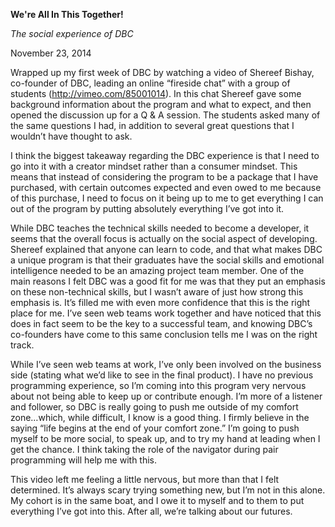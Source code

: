 **We're All In This Together!**

_The social experience of DBC_

November 23, 2014

Wrapped up my first week of DBC by watching a video of Shereef Bishay, co-founder of DBC, leading an online “fireside chat” with a group of students (http://vimeo.com/85001014). In this chat Shereef gave some background information about the program and what to expect, and then opened the discussion up for a Q & A session. The students asked many of the same questions I had, in addition to several great questions that I wouldn’t have thought to ask.

I think the biggest takeaway regarding the DBC experience is that I need to go into it with a creator mindset rather than a consumer mindset. This means that instead of considering the program to be a package that I have purchased, with certain outcomes expected and even owed to me because of this purchase, I need to focus on it being up to me to get everything I can out of the program by putting absolutely everything I’ve got into it.

While DBC teaches the technical skills needed to become a developer, it seems that the overall focus is actually on the social aspect of developing. Shereef explained that anyone can learn to code, and that what makes DBC a unique program is that their graduates have the social skills and emotional intelligence needed to be an amazing project team member. One of the main reasons I felt DBC was a good fit for me was that they put an emphasis on these non-technical skills, but I wasn’t aware of just how strong this emphasis is. It’s filled me with even more confidence that this is the right place for me. I’ve seen web teams work together and have noticed that this does in fact seem to be the key to a successful team, and knowing DBC’s co-founders have come to this same conclusion tells me I was on the right track.

While I’ve seen web teams at work, I’ve only been involved on the business side (stating what we’d like to see in the final product). I have no previous programming experience, so I’m coming into this program very nervous about not being able to keep up or contribute enough. I’m more of a listener and follower, so DBC is really going to push me outside of my comfort zone…which, while difficult, I know is a good thing. I firmly believe in the saying “life begins at the end of your comfort zone.” I’m going to push myself to be more social, to speak up, and to try my hand at leading when I get the chance. I think taking the role of the navigator during pair programming will help me with this.

This video left me feeling a little nervous, but more than that I felt determined. It’s always scary trying something new, but I’m not in this alone. My cohort is in the same boat, and I owe it to myself and to them to put everything I’ve got into this. After all, we’re talking about our futures.
